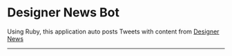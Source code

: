 # Designer News Bot

Using Ruby, this application auto posts Tweets with content from [Designer News](https://designernews.co)

---

